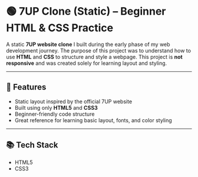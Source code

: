 # 🟢 7UP Clone (Static) – Beginner HTML & CSS Practice

A static **7UP website clone** I built during the early phase of my web development journey. The purpose of this project was to understand how to use **HTML** and **CSS** to structure and style a webpage. This project is **not responsive** and was created solely for learning layout and styling.

---

## 🚀 Features

- Static layout inspired by the official 7UP website
- Built using only **HTML5** and **CSS3**
- Beginner-friendly code structure
- Great reference for learning basic layout, fonts, and color styling

---

## 📚 Tech Stack

- HTML5  
- CSS3  
